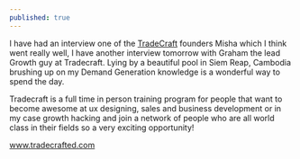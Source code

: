```yaml
---
published: true
---
```


I have had an interview one of the [TradeCraft](www.tradecrafted.com) founders Misha which I think went really well, I have another interview tomorrow with Graham the lead Growth guy at Tradecraft.
Lying by a beautiful pool in Siem Reap, Cambodia brushing up on my Demand Generation knowledge is a wonderful way to spend the day.

Tradecraft is a full time in person training program for people that want to become awesome at ux designing, sales and business development or in my case growth hacking and join a network of people who are all world class in their fields so a very exciting opportunity!

www.tradecrafted.com